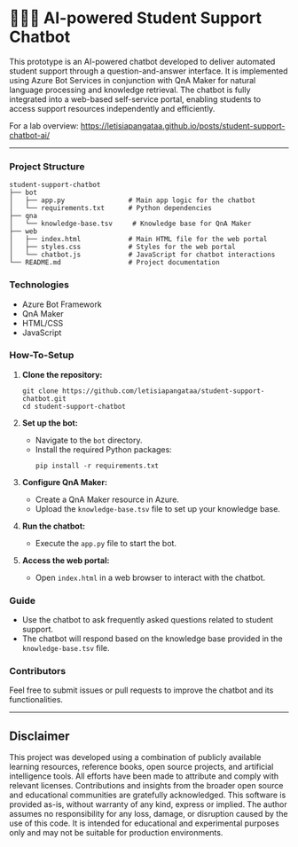 # 👩🏻‍💻 AI-powered Student Support Chatbot

This prototype is an AI-powered chatbot developed to deliver automated student support through a question-and-answer interface. It is implemented using Azure Bot Services in conjunction with QnA Maker for natural language processing and knowledge retrieval. The chatbot is fully integrated into a web-based self-service portal, enabling students to access support resources independently and efficiently.

For a lab overview: https://letisiapangataa.github.io/posts/student-support-chatbot-ai/

---

### Project Structure

```
student-support-chatbot
├── bot
│   ├── app.py                # Main app logic for the chatbot
│   └── requirements.txt      # Python dependencies
├── qna
│   └── knowledge-base.tsv     # Knowledge base for QnA Maker
├── web
│   ├── index.html            # Main HTML file for the web portal
│   ├── styles.css            # Styles for the web portal
│   └── chatbot.js            # JavaScript for chatbot interactions
└── README.md                 # Project documentation
```

### Technologies

- Azure Bot Framework
- QnA Maker
- HTML/CSS
- JavaScript

### How-To-Setup

1. **Clone the repository:**
   ```
   git clone https://github.com/letisiapangataa/student-support-chatbot.git
   cd student-support-chatbot
   ```

2. **Set up the bot:**
   - Navigate to the `bot` directory.
   - Install the required Python packages:
     ```
     pip install -r requirements.txt
     ```

3. **Configure QnA Maker:**
   - Create a QnA Maker resource in Azure.
   - Upload the `knowledge-base.tsv` file to set up your knowledge base.

4. **Run the chatbot:**
   - Execute the `app.py` file to start the bot.

5. **Access the web portal:**
   - Open `index.html` in a web browser to interact with the chatbot.

### Guide

- Use the chatbot to ask frequently asked questions related to student support.
- The chatbot will respond based on the knowledge base provided in the `knowledge-base.tsv` file.

### Contributors

Feel free to submit issues or pull requests to improve the chatbot and its functionalities.

---

## Disclaimer

This project was developed using a combination of publicly available learning resources, reference books, open source projects, and artificial intelligence tools. All efforts have been made to attribute and comply with relevant licenses. Contributions and insights from the broader open source and educational communities are gratefully acknowledged. This software is provided as-is, without warranty of any kind, express or implied. The author assumes no responsibility for any loss, damage, or disruption caused by the use of this code. It is intended for educational and experimental purposes only and may not be suitable for production environments.
